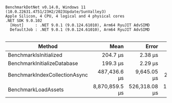 ```

BenchmarkDotNet v0.14.0, Windows 11 (10.0.22631.4751/23H2/2023Update/SunValley3)
Apple Silicon, 4 CPU, 4 logical and 4 physical cores
.NET SDK 9.0.102
  [Host]     : .NET 9.0.1 (9.0.124.61010), Arm64 RyuJIT AdvSIMD
  DefaultJob : .NET 9.0.1 (9.0.124.61010), Arm64 RyuJIT AdvSIMD


```
| Method                        | Mean           | Error         | StdDev          |
|------------------------------ |---------------:|--------------:|----------------:|
| BenchmarkIsInitialized        |       204.7 μs |       2.38 μs |         2.11 μs |
| BenchmarkInitializeDatabase   |       199.3 μs |       2.29 μs |         2.14 μs |
| BenchmarkIndexCollectionAsync |   487,436.6 μs |   9,645.05 μs |    23,840.17 μs |
| BenchmarkLoadAssets           | 8,870,859.5 μs | 526,318.08 μs | 1,535,294.66 μs |
